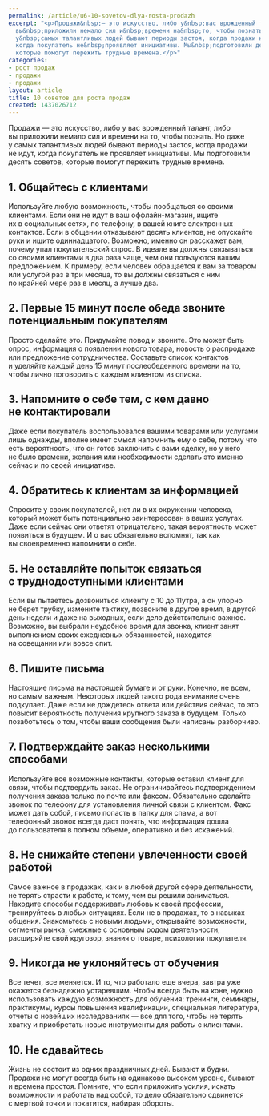 ```yaml
---
permalink: /article/u6-10-sovetov-dlya-rosta-prodazh
excerpt: "<p>Продажи&nbsp;— это искусство, либо у&nbsp;вас врожденный талант, либо
  вы&nbsp;приложили немало сил и&nbsp;времени на&nbsp;то, чтобы познать. Но&nbsp;даже
  у&nbsp;самых талантливых людей бывают периоды застоя, когда продажи не&nbsp;идут,
  когда покупатель не&nbsp;проявляет инициативы. Мы&nbsp;подготовили десять советов,
  которые помогут пережить трудные времена.</p>"
categories:
- рост продаж
- продажи
- продажи
layout: article
title: 10 советов для роста продаж
created: 1437026712
---
```

Продажи — это искусство, либо у вас врожденный талант, либо вы приложили немало сил и времени на то, чтобы познать. Но даже у самых талантливых людей бывают периоды застоя, когда продажи не идут, когда покупатель не проявляет инициативы. Мы подготовили десять советов, которые помогут пережить трудные времена.

## 1. Общайтесь с клиентами ##

Используйте любую возможность, чтобы пообщаться со своими клиентами. Если они не идут в ваш оффлайн-магазин, ищите их в социальных сетях, по телефону, в вашей книге электронных контактов. Если в общении отказывают десять клиентов, не опускайте руки и ищите одиннадцатого. Возможно, именно он расскажет вам, почему упал покупательский спрос. В идеале вы должны связываться со своими клиентами в два раза чаще, чем они пользуются вашим предложением. К примеру, если человек обращается к вам за товаром или услугой раз в три месяца, то вы должны связаться с ним по крайней мере раз в месяц, а лучше два.

## 2. Первые 15 минут после обеда звоните потенциальным покупателям ##

Просто сделайте это. Придумайте повод и звоните. Это может быть опрос, информация о появлении нового товара, новость о распродаже или предложение сотрудничества. Составьте список контактов и уделяйте каждый день 15 минут послеобеденного времени на то, чтобы лично поговорить с каждым клиентом из списка.

## 3. Напомните о себе тем, с кем давно не контактировали ##

Даже если покупатель воспользовался вашими товарами или услугами лишь однажды, вполне имеет смысл напомнить ему о себе, потому что есть вероятность, что он готов заключить с вами сделку, но у него не было времени, желания или необходимости сделать это именно сейчас и по своей инициативе.

## 4. Обратитесь к клиентам за информацией ##

Спросите у своих покупателей, нет ли в их окружении человека, который может быть потенциально заинтересован в ваших услугах. Даже если сейчас они ответят отрицательно, такая вероятность может появиться в будущем. И о вас обязательно вспомнят, так как вы своевременно напомнили о себе.

## 5. Не оставляйте попыток связаться с труднодоступными клиентами ##

Если вы пытаетесь дозвониться клиенту с 10 до 11утра, а он упорно не берет трубку, измените тактику, позвоните в другое время, в другой день недели и даже на выходных, если дело действительно важное. Возможно, вы выбрали неудобное время для звонка, клиент занят выполнением своих ежедневных обязанностей, находится на совещании или вовсе спит.

## 6. Пишите письма ##

Настоящие письма на настоящей бумаге и от руки. Конечно, не всем, но самым важным. Некоторых людей такого рода внимание очень подкупает. Даже если не дождетесь ответа или действия сейчас, то это повысит вероятность получения крупного заказа в будущем. Только позаботьтесь о том, чтобы ваши сообщения были написаны разборчиво.

## 7. Подтверждайте заказ несколькими способами ##

Используйте все возможные контакты, которые оставил клиент для связи, чтобы подтвердить заказ. Не ограничивайтесь подтверждением получения заказа только по почте или факсом. Обязательно сделайте звонок по телефону для установления личной связи с клиентом. Факс может дать собой, письмо попасть в папку для спама, а вот телефонный звонок всегда даст понять, что информация дошла до пользователя в полном объеме, оперативно и без искажений.

## 8. Не снижайте степени увлеченности своей работой ##

Самое важное в продажах, как и в любой другой сфере деятельности, не терять страсти к работе, к тому, чем вы решили заниматься. Находите способы поддерживать любовь к своей профессии, тренируйтесь в любых ситуациях. Если не в продажах, то в навыках общения. Знакомьтесь с новыми людьми, открывайте возможности, сегменты рынка, смежные с основным родом деятельности, расширяйте свой кругозор, знания о товаре, психологии покупателя.

## 9. Никогда не уклоняйтесь от обучения ##

Все течет, все меняется. И то, что работало еще вчера, завтра уже окажется безнадежно устаревшим. Чтобы всегда быть на коне, нужно использовать каждую возможность для обучения: тренинги, семинары, практикумы, курсы повышения квалификации, специальная литература, отчеты о новейших исследованиях — все для того, чтобы не терять хватку и приобретать новые инструменты для работы с клиентами.

## 10. Не сдавайтесь ##

Жизнь не состоит из одних праздничных дней. Бывают и будни. Продажи не могут всегда быть на одинаково высоком уровне, бывают и времена простоя. Помните, что если приложить усилия, искать возможности и работать над собой, то дело обязательно сдвинется с мертвой точки и покатится, набирая обороты.

